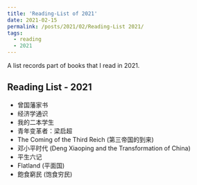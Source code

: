 ```yaml
---
title: 'Reading-List of 2021'
date: 2021-02-15
permalink: /posts/2021/02/Reading-List 2021/
tags:
  - reading
  - 2021
---
```


A list records part of books that I read in 2021.

## Reading List - 2021

- 曾国藩家书
- 经济学通识
- 我的二本学生
- 青年变革者：梁启超
- The Coming of the Third Reich (第三帝国的到来)
- 邓小平时代 (Deng Xiaoping and the Transformation of China)
- 平生六记
- Flatland (平面国)
- 飽食窮民 (饱食穷民)